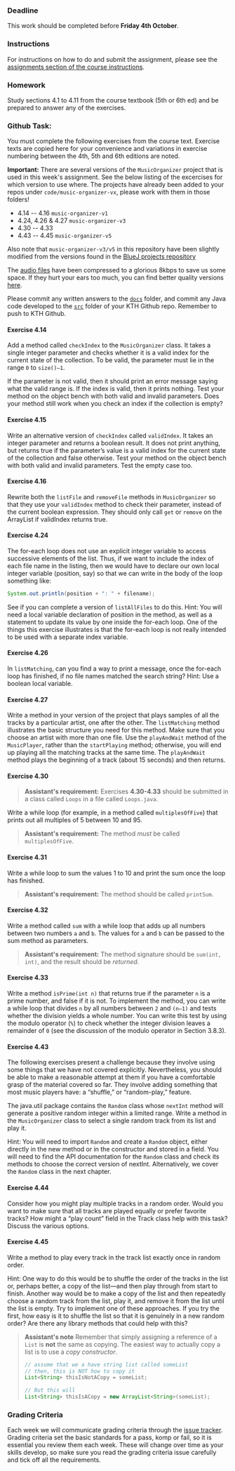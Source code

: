 ### Deadline
This work should be completed before **Friday 4th October**.

### Instructions
For instructions on how to do and submit the assignment, please see the
[assignments section of the course instructions](https://gits-15.sys.kth.se/inda-19/course-instructions#assignments).

### Homework
Study sections 4.1 to 4.11 from the course textbook (5th or 6th ed) and be
prepared to answer any of the exercises.

### Github Task:
You must complete the following exercises from the course text. Exercise texts
are copied here for your convenience and variations in exercise numbering
between the 4th, 5th and 6th editions are noted.

**Important:** There are several versions of the `MusicOrganizer` project that
is used in this week's assignment. See the below listing of the excercises for
which version to use where. The projects have already been added to your repos
under `code/music-organizer-vx`, please work with them in those folders!

- 4.14 -- 4.16 `music-organizer-v1`
- 4.24, 4.26 & 4.27 `music-organizer-v3`
- 4.30 -- 4.33
- 4.43 -- 4.45 `music-organizer-v5`

Also note that `music-organizer-v3/v5` in this repository have been slightly
modified from the versions found in the
[BlueJ projects repository](https://gits-15.sys.kth.se/inda-19/bluej-projects/tree/master/chapter04/)

The [audio files](src/audio) have been compressed to a glorious 8kbps to save us
some space. If they hurt your ears too much, you can find better quality versions
[here](https://gits-15.sys.kth.se/inda-19/bluej-projects/tree/master/chapter04/audio).

Please commit any written answers to the [`docs`](docs) folder, and commit any
Java code developed to the [`src`](src) folder of your KTH Github repo.
Remember to push to KTH Github.

#### Exercise 4.14
Add a method called `checkIndex` to the `MusicOrganizer` class. It takes a
single integer parameter and checks whether it is a valid index for the current
state of the collection. To be valid, the parameter must lie in the range `0`
to `size()–1`.

If the parameter is not valid, then it should print an error message saying
what the valid range is. If the index is valid, then it prints nothing. Test
your method on the object bench with both valid and invalid parameters. Does
your method still work when you check an index if the collection is empty?

#### Exercise 4.15
Write an alternative version of `checkIndex` called `validIndex`. It takes an
integer parameter and returns a boolean result. It does not print anything, but
returns true if the parameter’s value is a valid index for the current state of
the collection and false otherwise. Test your method on the object bench with
both valid and invalid parameters. Test the empty case too.

#### Exercise 4.16
Rewrite both the `listFile` and `removeFile` methods in `MusicOrganizer` so
that they use your `validIndex` method to check their parameter, instead of the
current boolean expression. They should only call `get` or `remove` on the
ArrayList if validIndex returns true.

#### Exercise 4.24
The for-each loop does not use an explicit integer variable to access
successive elements of the list. Thus, if we want to include the index of each
file name in the listing, then we would have to declare our own local integer
variable (position, say) so that we can write in the body of the loop something
like:

```java
System.out.println(position + ": " + filename);
```

See if you can complete a version of `listAllFiles` to do this. Hint: You will
need a local variable declaration of position in the method, as well as a
statement to update its value by one inside the for-each loop. One of the
things this exercise illustrates is that the for-each loop is not really
intended to be used with a separate index variable.

#### Exercise 4.26
In `listMatching`, can you find a way to print a message, once the for-each
loop has finished, if no file names matched the search string? Hint: Use a
boolean local variable.

#### Exercise 4.27
Write a method in your version of the project that plays samples of all the
tracks by a particular artist, one after the other. The `listMatching` method
illustrates the basic structure you need for this method. Make sure that you
choose an artist with more than one file. Use the `playAndWait` method of the
`MusicPlayer`, rather than the `startPlaying` method; otherwise, you will end
up playing all the matching tracks at the same time. The `playAndWait` method
plays the beginning of a track (about 15 seconds) and then returns.

#### Exercise 4.30
> **Assistant's requirement:** Exercises **4.30-4.33** should be submitted in a
> class called `Loops` in a file called `Loops.java`.

Write a while loop (for example, in a method called `multiplesOfFive`) that
prints out all multiples of 5 between 10 and 95.

> **Assistant's requirement:** The method _must_ be called `multiplesOfFive`.

#### Exercise 4.31
Write a while loop to sum the values 1 to 10 and print the sum once the loop
has finished.

> **Assistant's requirement:** The method should be called `printSum`.

#### Exercise 4.32
Write a method called `sum` with a while loop that adds up all numbers between
two numbers `a` and `b`. The values for `a` and `b` can be passed to the sum
method as parameters.

> **Assistant's requirement:** The method signature should be `sum(int, int)`,
and the result should be _returned_.

#### Exercise 4.33
Write a method `isPrime(int n)` that returns true if the parameter `n` is a
prime number, and false if it is not. To implement the method, you can write a
while loop that divides `n` by all numbers between `2` and `(n–1)` and tests
whether the division yields a whole number. You can write this test by using
the modulo operator (`%`) to check whether the integer division leaves a
remainder of `0` (see the discussion of the modulo operator in Section 3.8.3).

#### Exercise 4.43
The following exercises present a challenge because they involve using some
things that we have not covered explicitly. Nevertheless, you should be able to
make a reasonable attempt at them if you have a comfortable grasp of the
material covered so far. They involve adding something that most music players
have: a “shuffle,” or “random-play,” feature.

The java.util package contains the `Random` class whose `nextInt` method will
generate a positive random integer within a limited range. Write a method in
the `MusicOrganizer` class to select a single random track from its list and
play it.

Hint: You will need to import `Random` and create a `Random` object, either
directly in the new method or in the constructor and stored in a field. You
will need to find the API documentation for the `Random` class and check its
methods to choose the correct version of nextInt. Alternatively, we cover the
`Random` class in the next chapter.

#### Exercise 4.44
Consider how you might play multiple tracks in a random order. Would you want
to make sure that all tracks are played equally or prefer favorite tracks? How
might a “play count” field in the Track class help with this task? Discuss the
various options.

#### Exercise 4.45
Write a method to play every track in the track list exactly once in random
order.

Hint: One way to do this would be to shuffle the order of the tracks in the
list or, perhaps better, a copy of the list—and then play through from start to
finish. Another way would be to make a copy of the list and then repeatedly
choose a random track from the list, play it, and remove it from the list until
the list is empty. Try to implement one of these approaches. If you try the
first, how easy is it to shuffle the list so that it is genuinely in a new
random order? Are there any library methods that could help with this?

> **Assistant's note** Remember that simply assigning a reference of a
> `List` is **not** the same as copying. The easiest way to actually copy
> a list is to use a _copy constructor_.
>
> ```java
> // assume that we a have string list called someList
> // then, this is NOT how to copy it
> List<String> thisIsNotACopy = someList;
>
> // But this will
> List<String> thisIsACopy = new ArrayList<String>(someList);
> ```

### Grading Criteria
Each week we will communicate grading criteria through the [issue tracker](../../issues/). Grading criteria set the basic standards for a pass, komp or fail, so it is essential you review them each week. These will change over time as your skills develop, so make sure you read the grading criteria issue carefully and tick off all the requirements.
